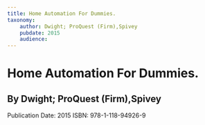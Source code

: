 ```yaml
---
title: Home Automation For Dummies.
taxonomy:
	author: Dwight; ProQuest (Firm),Spivey
	pubdate: 2015
	audience: 
---
```

# Home Automation For Dummies.
## By Dwight; ProQuest (Firm),Spivey


Publication Date: 2015
ISBN: 978-1-118-94926-9